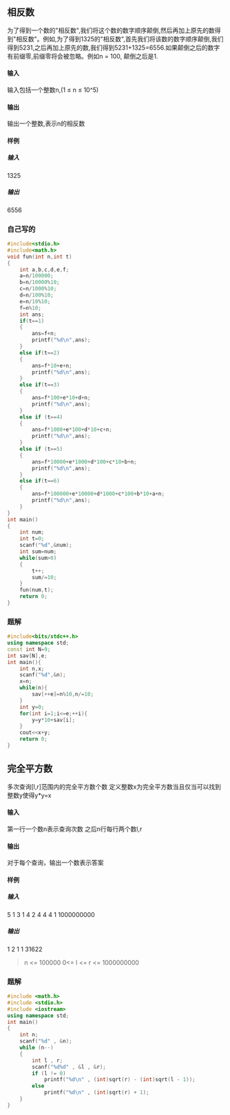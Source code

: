 ## 相反数
为了得到一个数的"相反数",我们将这个数的数字顺序颠倒,然后再加上原先的数得到"相反数"。例如,为了得到1325的"相反数",首先我们将该数的数字顺序颠倒,我们得到5231,之后再加上原先的数,我们得到5231+1325=6556.如果颠倒之后的数字有前缀零,前缀零将会被忽略。例如n = 100, 颠倒之后是1.

#### 输入
输入包括一个整数n,(1 ≤ n ≤ 10^5)
#### 输出
输出一个整数,表示n的相反数

#### 样例
##### 输入
1325
##### 输出
6556

### 自己写的
```cpp
#include<stdio.h>
#include<math.h>
void fun(int n,int t)
{
    int a,b,c,d,e,f;
    a=n/100000;
    b=n/10000%10;
    c=n/1000%10;
    d=n/100%10;
    e=n/10%10;
    f=n%10;
    int ans;
    if(t==1)
    {
        ans=f+n;
        printf("%d\n",ans);
    }
    else if(t==2)
    {
        ans=f*10+e+n;
        printf("%d\n",ans);
    }
    else if(t==3)
    {
        ans=f*100+e*10+d+n;
        printf("%d\n",ans);
    }
    else if (t==4)
    {
        ans=f*1000+e*100+d*10+c+n;
        printf("%d\n",ans);
    }
    else if (t==5)
    {
        ans=f*10000+e*1000+d*100+c*10+b+n;
        printf("%d\n",ans);
    }
    else if(t==6)
    {
        ans=f*100000+e*10000+d*1000+c*100+b*10+a+n;
        printf("%d\n",ans);
    }
}
int main()
{
    int num;
    int t=0;
    scanf("%d",&num);
    int sum=num;
    while(sum>0)
    {
        t++;
        sum/=10;
    }
    fun(num,t);
    return 0;
}
```


### 题解
```cpp
#include<bits/stdc++.h>
using namespace std;
const int N=9;
int sav[N],e;
int main(){
    int n,x;
    scanf("%d",&n);
    x=n;
    while(n){
        sav[++e]=n%10,n/=10;
    }
    int y=0;
    for(int i=1;i<=e;++i){
        y=y*10+sav[i];
    }
    cout<<x+y;
    return 0;
}
```
## 完全平方数
多次查询[l,r]范围内的完全平方数个数
定义整数x为完全平方数当且仅当可以找到整数y使得y*y=x

#### 输入
第一行一个数n表示查询次数
之后n行每行两个数l,r

#### 输出
对于每个查询，输出一个数表示答案

#### 样例
##### 输入
5
1 3
1 4
2 4
4 4
1 1000000000
##### 输出
1
2
1
1
31622

> n <= 100000
> 0<= l <= r <= 1000000000

### 题解

```cpp
#include <math.h>
#include <stdio.h>
#include <iostream>
using namespace std;
int main()
{
    int n;
    scanf("%d" , &n);
    while (n--)
    {
        int l , r;
        scanf("%d%d" , &l , &r);
        if (l != 0)
            printf("%d\n" , (int)sqrt(r) - (int)sqrt(l - 1));
        else
            printf("%d\n" , (int)sqrt(r) + 1);
    }
}
```